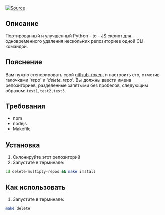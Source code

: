 [![Source](https://img.shields.io/badge/Source-purple)](https://gist.github.com/alinefr/9cc54871d439ac96aff2)

## Описание

Портированный и улучшенный Python - to - JS скрипт для одновременного удаления нескольких репозиториев одной CLI командой.

## Пояснение

Вам нужно сгенерировать свой [github-токен](https://github.com/settings/tokens), и настроить его, отметив галочками '*repo*' и '*delete_repo*'.
Вы должны ввести имена репозиториев, разделенные запятыми без пробелов, следующим образом: ```test1,test2,test3```.

## Требования

- npm
- nodejs
- Makefile

## Установка

1. Склонируйте этот репозиторий
2. Запустите в терминале:
```bash
cd delete-multiply-repos && make install
```

## Как использовать

1. Запустите в терминале:
```bash
make delete
```